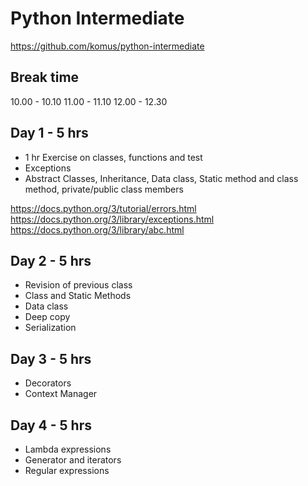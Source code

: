 # Python Intermediate

https://github.com/komus/python-intermediate

## Break time
10.00 - 10.10
11.00 - 11.10
12.00 - 12.30

## Day 1 - 5 hrs
-  1 hr Exercise on classes, functions and test
- Exceptions
- Abstract Classes, Inheritance, Data class, Static method and class method, private/public class members

https://docs.python.org/3/tutorial/errors.html
https://docs.python.org/3/library/exceptions.html
https://docs.python.org/3/library/abc.html

## Day 2 - 5 hrs
- Revision of previous class
- Class and Static Methods
- Data class
- Deep copy
- Serialization

## Day 3 - 5 hrs
- Decorators
- Context Manager

## Day 4 - 5 hrs
- Lambda expressions
- Generator and iterators
- Regular expressions
